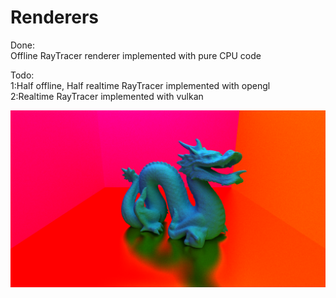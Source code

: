# Renderers  
  
  
Done:  
Offline RayTracer renderer implemented with pure CPU code  
  
Todo:  
1:Half offline, Half realtime RayTracer implemented with opengl  
2:Realtime RayTracer implemented with vulkan  
  
![image](https://github.com/yanlongzhizhi/Renderers/blob/master/RayTracer/renderImage.png)
